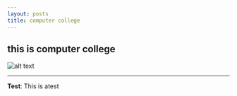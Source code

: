 ```yaml
---
layout: posts
title: computer college
---
```


## this is computer college 

![alt text](https://encrypted-tbn0.gstatic.com/images?q=tbn:ANd9GcRmLuZu0tNJftY5AJkTx5L99jqvTbmM1gyopzcME9cVxhZfgiCJYA&s "college")


---
**Test**: This is atest
